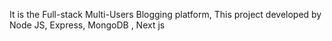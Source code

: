 It is the Full-stack Multi-Users Blogging platform, This project developed by Node JS, Express, MongoDB , Next js

